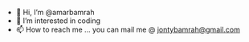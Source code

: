 - 👋 Hi, I’m @amarbamrah
- 👀 I’m interested in coding
- 📫 How to reach me ... you can mail me @ jontybamrah@gmail.com

<!---
amarbamrah/amarbamrah is a ✨ special ✨ repository because its `README.md` (this file) appears on your GitHub profile.
You can click the Preview link to take a look at your changes.
--->
